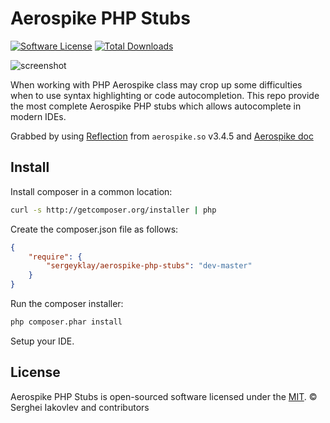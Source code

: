 # Aerospike PHP Stubs

[![Software License](https://img.shields.io/github/license/sergeyklay/aerospike-php-stubs.svg?style=flat-square)](LICENSE)
[![Total Downloads](https://img.shields.io/packagist/dt/sergeyklay/aerospike-php-stubs.svg?style=flat-square)](https://packagist.org/packages/sergeyklay/aerospike-php-stubs)

![screenshot](http://i.imgur.com/55EKJIU.png "Screenshot")

When working with PHP Aerospike class may crop up some difficulties when to use syntax highlighting or code autocompletion.
This repo provide the most complete Aerospike PHP stubs which allows autocomplete in modern IDEs.

Grabbed by using [Reflection](http://php.net/manual/en/book.reflection.php) from `aerospike.so` v3.4.5
and [Aerospike doc](https://github.com/aerospike/aerospike-client-php/blob/master/doc/aerospike.md)

## Install

Install composer in a common location:

```bash
curl -s http://getcomposer.org/installer | php
``` 

Create the composer.json file as follows:

```json
{
    "require": {
        "sergeyklay/aerospike-php-stubs": "dev-master"
    }
}
```

Run the composer installer:

```bash
php composer.phar install
```

Setup your IDE.

## License

Aerospike PHP Stubs is open-sourced software licensed under the [MIT](LICENSE).
© Serghei Iakovlev and contributors
